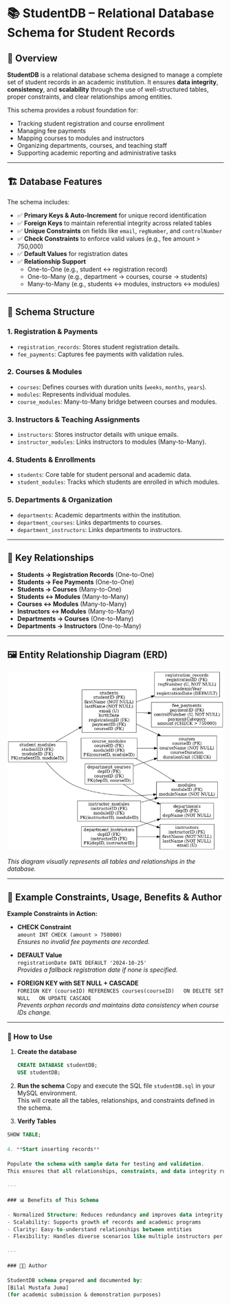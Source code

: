 # 📚 StudentDB – Relational Database Schema for Student Records  

## 📖 Overview  
**StudentDB** is a relational database schema designed to manage a complete set of student records in an academic institution. It ensures **data integrity**, **consistency**, and **scalability** through the use of well-structured tables, proper constraints, and clear relationships among entities.  

This schema provides a robust foundation for:  
- Tracking student registration and course enrollment  
- Managing fee payments  
- Mapping courses to modules and instructors  
- Organizing departments, courses, and teaching staff  
- Supporting academic reporting and administrative tasks  

---

## 🏗️ Database Features  
The schema includes:  

- ✅ **Primary Keys & Auto-Increment** for unique record identification  
- ✅ **Foreign Keys** to maintain referential integrity across related tables  
- ✅ **Unique Constraints** on fields like `email`, `regNumber`, and `controlNumber`  
- ✅ **Check Constraints** to enforce valid values (e.g., fee amount > 750,000)  
- ✅ **Default Values** for registration dates  
- ✅ **Relationship Support**  
  - One-to-One (e.g., student ↔ registration record)  
  - One-to-Many (e.g., department → courses, course → students)  
  - Many-to-Many (e.g., students ↔ modules, instructors ↔ modules)  

---

## 📂 Schema Structure  

### 1. Registration & Payments  
- `registration_records`: Stores student registration details.  
- `fee_payments`: Captures fee payments with validation rules.  

### 2. Courses & Modules  
- `courses`: Defines courses with duration units (`weeks`, `months`, `years`).  
- `modules`: Represents individual modules.  
- `course_modules`: Many-to-Many bridge between courses and modules.  

### 3. Instructors & Teaching Assignments  
- `instructors`: Stores instructor details with unique emails.  
- `instructor_modules`: Links instructors to modules (Many-to-Many).  

### 4. Students & Enrollments  
- `students`: Core table for student personal and academic data.  
- `student_modules`: Tracks which students are enrolled in which modules.  

### 5. Departments & Organization  
- `departments`: Academic departments within the institution.  
- `department_courses`: Links departments to courses.  
- `department_instructors`: Links departments to instructors.  

---

## 🔑 Key Relationships  

- **Students → Registration Records** (One-to-One)  
- **Students → Fee Payments** (One-to-One)  
- **Students → Courses** (Many-to-One)  
- **Students ↔ Modules** (Many-to-Many)  
- **Courses ↔ Modules** (Many-to-Many)  
- **Instructors ↔ Modules** (Many-to-Many)  
- **Departments → Courses** (One-to-Many)  
- **Departments → Instructors** (One-to-Many)  

---

## 🖼️ Entity Relationship Diagram (ERD)  

![StudentDB ERD](StudentDB_ERD.png)  

*This diagram visually represents all tables and relationships in the database.*  

---

## 📝 Example Constraints, Usage, Benefits & Author

**Example Constraints in Action:**

- **CHECK Constraint**  
  `amount INT CHECK (amount > 750000)`  
  *Ensures no invalid fee payments are recorded.*

- **DEFAULT Value**  
  `registrationDate DATE DEFAULT '2024-10-25'`  
  *Provides a fallback registration date if none is specified.*

- **FOREIGN KEY with SET NULL + CASCADE**  
  `FOREIGN KEY (courseID) REFERENCES courses(courseID)  
    ON DELETE SET NULL  
    ON UPDATE CASCADE`  
  *Prevents orphan records and maintains data consistency when course IDs change.*

---

### 🚀 How to Use

1. **Create the database**  
   ```sql
   CREATE DATABASE studentDB;
   USE studentDB;

2. **Run the schema** 
Copy and execute the SQL file `studentDB.sql` in your MySQL environment.  
This will create all the tables, relationships, and constraints defined in the schema.

3. **Verify Tables**
```sql
SHOW TABLE;

4. **Start inserting records**

Populate the schema with sample data for testing and validation.  
This ensures that all relationships, constraints, and data integrity rules are functioning as expected.

---

### 📊 Benefits of This Schema

- Normalized Structure: Reduces redundancy and improves data integrity  
- Scalability: Supports growth of records and academic programs  
- Clarity: Easy-to-understand relationships between entities  
- Flexibility: Handles diverse scenarios like multiple instructors per module or students enrolled in multiple courses  

---

### 👨‍💻 Author

StudentDB schema prepared and documented by:  
[Bilal Mustafa Juma] 
(for academic submission & demonstration purposes)







